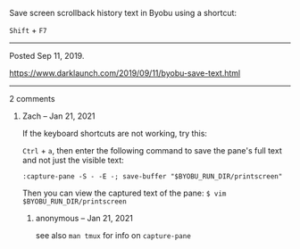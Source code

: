 Save screen scrollback history text in Byobu using a shortcut:

`Shift` + `F7`

---

Posted Sep 11, 2019.

https://www.darklaunch.com/2019/09/11/byobu-save-text.html

---

2 comments

<ol><li><div>

Zach &ndash; Jan 21, 2021<div>

If the keyboard shortcuts are not working, try this:

`Ctrl` + `a`, then enter the following command to save the pane's full text and not just the visible text:

`:capture-pane -S - -E -; save-buffer "$BYOBU_RUN_DIR/printscreen"`

Then you can view the captured text of the pane:
`$ vim $BYOBU_RUN_DIR/printscreen`

</div></div><ol><li><div>

anonymous &ndash; Jan 21, 2021<div>

see also `man tmux` for info on `capture-pane`

</div></div></li></ol></li></ol>